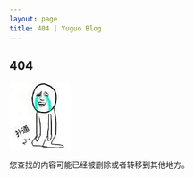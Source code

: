 ```yaml
---
layout: page
title: 404 | Yuguo Blog
---
```


404
---

![404](/files/common/404.jpg)

您查找的内容可能已经被删除或者转移到其他地方。
